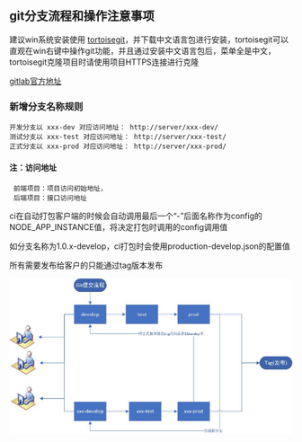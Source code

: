 ## git分支流程和操作注意事项

建议win系统安装使用 [tortoisegit](https://tortoisegit.org/download/)，并下载中文语言包进行安装，tortoisegit可以直观在win右键中操作git功能，并且通过安装中文语言包后，菜单全是中文，tortoisegit克隆项目时请使用项目HTTPS连接进行克隆

[gitlab官方地址](https://gitlab.com/)

### 新增分支名称规则

    开发分支以 xxx-dev 对应访问地址： http://server/xxx-dev/
    测试分支以 xxx-test 对应访问地址： http://server/xxx-test/
    正式分支以 xxx-prod 对应访问地址： http://server/xxx-prod/

#### 注：访问地址
     前端项目：项目访问初始地址，
     后端项目：接口访问地址

ci在自动打包客户端的时候会自动调用最后一个“-”后面名称作为config的NODE_APP_INSTANCE值，将决定打包时调用的config调用值

如分支名称为1.0.x-develop，ci打包时会使用production-develop.json的配置值

所有需要发布给客户的只能通过tag版本发布


![图片示例](doc/git分支管理使用流程.jpg)